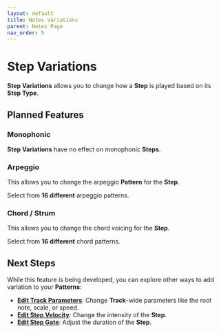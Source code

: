 ```yaml
---
layout: default
title: Notes Variations
parent: Notes Page
nav_order: 5
---
```


# Step Variations

**Step Variations** allows you to change how a **Step** is played based on its **Step Type**.

## Planned Features

### Monophonic

**Step Variations** have no effect on monophonic **Steps**.

### Arpeggio

This allows you to change the arpeggio **Pattern** for the **Step**.

Select from **16 different** arpeggio patterns.

### Chord / Strum

This allows you to change the chord voicing for the **Step**.

Select from **16 different** chord patterns.

## Next Steps

While this feature is being developed, you can explore other ways to add variation to your **Patterns**:

- **[Edit Track Parameters](../track-settings/index.html)**: Change **Track**-wide parameters like the root note, scale, or speed.
- **[Edit Step Velocity](notes-velocity.html)**: Change the intensity of the **Step**.
- **[Edit Step Gate](notes-gate.html)**: Adjust the duration of the **Step**.

